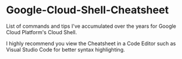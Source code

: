 # Google-Cloud-Shell-Cheatsheet
List of commands and tips I've accumulated over the years for Google Cloud Platform's Cloud Shell.

I highly recommend you view the Cheatsheet in a Code Editor such as Visual Studio Code for better syntax highlighting.
